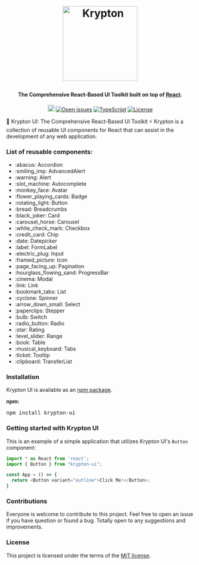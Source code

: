 <h1 align="center">
  <br>


  <a href="https://krypton-ui.com"><img src="https://user-images.githubusercontent.com/7073241/224507377-395bffc0-9ff7-4d74-865b-f734394a7e7e.png" alt="Krypton" width="200"></a>
</h1>

<h4 align="center">The Comprehensive React-Based UI Toolkit built on top of <a href="https://reactjs.org/" target="_blank">React</a>.</h4>

<p align="center">
<a href="https://badge.fury.io/js/krypton-ui"><img src="https://badge.fury.io/js/krypton-ui.svg" alt="npm version" height="18"></a>
<a href="https://github.com/eugeniucozac/krypton-ui/issues"><img src="https://camo.githubusercontent.com/ca8b03b0da466c288fc28f8882afa9face8ba7a4290d0a03c3b9d7f57caf6a04/68747470733a2f2f696d672e736869656c64732e696f2f6769746875622f6973737565732f6d6b6f7369722f72656163742d706172616c6c61782d74696c74" alt="Open issues" data-canonical-src="https://img.shields.io/github/issues/mkosir/react-parallax-tilt" style="max-width: 100%;"></a>
  <a href="https://github.com/microsoft/TypeScript"><img src="https://camo.githubusercontent.com/1d1f56c37cf5dfd1b9c3782a8d1d6fe07f8764e8c35f53ec90460e5b38cd8f7d/68747470733a2f2f6261646765732e66726170736f66742e636f6d2f747970657363726970742f636f64652f747970657363726970742e7376673f763d313031" alt="TypeScript" data-canonical-src="https://badges.frapsoft.com/typescript/code/typescript.svg?v=101" style="max-width: 100%;"></a>
<a href="https://github.com/Redocly/redoc/blob/main/LICENSE"><img src="https://camo.githubusercontent.com/29d48040bcf3abe4eabc1089e81a82726f1beef3e2571fc67a13b97bff7df15d/68747470733a2f2f696d672e736869656c64732e696f2f6e706d2f6c2f7265646f632e737667" alt="License" data-canonical-src="https://img.shields.io/npm/l/redoc.svg" style="max-width: 100%;"></a>

</p>

<p dir="auto"><g-emoji class="g-emoji" alias="rocket" fallback-src="https://github.githubassets.com/images/icons/emoji/unicode/1f680.png">🚀</g-emoji> Krypton UI: The Comprehensive React-Based UI Toolkit <g-emoji class="g-emoji" alias="zap" fallback-src="https://github.githubassets.com/images/icons/emoji/unicode/26a1.png">⚡️</g-emoji> Krypton is a collection of reusable UI components for React that can assist in the development of any web application.</p>
<h3 tabindex="-1" dir="auto">List of reusable components:</h3>
<ul>
    <li>:abacus: Accordion</li>
    <li>:smiling_imp: AdvancedAlert</li>
    <li>:warning: Alert</li>
    <li>:slot_machine: Autocomplete</li>
    <li>:monkey_face: Avatar</li>
    <li>:flower_playing_cards: Badge</li>
    <li>:rotating_light: Button</li>
    <li>:bread: Breadcrumbs</li>
    <li>:black_joker: Card</li>
    <li>:carousel_horse: Carousel</li>
    <li>:white_check_mark: Checkbox</li>
    <li>:credit_card: Chip</li>
    <li>:date: Datepicker</li>
    <li>:label: FormLabel</li>
    <li>:electric_plug: Input</li>
    <li>:framed_picture: Icon</li>
    <li>:page_facing_up: Pagination</li>
    <li>:hourglass_flowing_sand: ProgressBar</li>
    <li>:cinema: Modal</li>
    <li>:link: Link</li>
    <li>:bookmark_tabs: List</li>
    <li>:cyclone: Spinner</li>
    <li>:arrow_down_small: Select</li>
    <li>:paperclips: Stepper</li>
    <li>:bulb: Switch</li>
    <li>:radio_button: Radio</li>
    <li>:star: Rating</li>
    <li>:level_slider: Range</li>
    <li>:book: Table</li>
    <li>:musical_keyboard: Tabs</li>
    <li>:ticket: Tooltip</li>
    <li>:clipboard: TransferList</li>
</ul>

<h3 tabindex="-1" dir="auto">Installation</h3>
<p dir="auto">Krypton UI is available as an <a href="https://www.npmjs.com/package/krypton-ui" rel="nofollow">npm package</a>.</p>
<p dir="auto"><strong>npm:</strong></p>
<div class="highlight highlight-source-shell notranslate position-relative overflow-auto" dir="auto">
  <pre>npm install krypton-ui</pre>
  <div class="zeroclipboard-container position-absolute right-0 top-0"></div>
</div>
<h3 tabindex="-1" dir="auto">Getting started with Krypton UI</h3>

<p dir="auto">This is an example of a simple application that utilizes Krypton UI's <code>Button</code> component:</p>
<div class="highlight highlight-source-js notranslate position-relative overflow-auto" dir="auto">

```javascript
import * as React from 'react';
import { Button } from "krypton-ui";

const App = () => {
  return <Button variant="outline">Click Me!</Button>;
}
```
<h3 tabindex="-1" dir="auto">Contributions</h3>
 <p>Everyone is welcome to contribute to this project. Feel free to open an issue if you have question or found a bug. Totally open to any suggestions and improvements.</p>
<h3 tabindex="-1" dir="auto">License</h3>
<p>This project is licensed under the terms of the <a href="https://github.com/eugeniucozac/krypton-ui/blob/main/LICENSE">MIT license</a>.</p>

